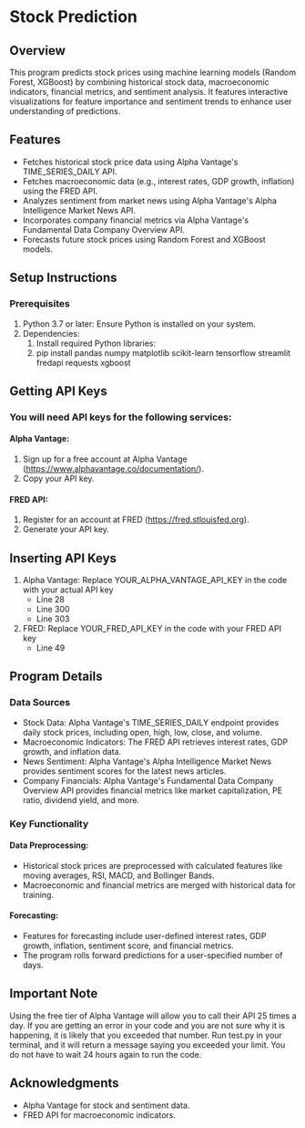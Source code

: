# Stock Prediction

## Overview
This program predicts stock prices using machine learning models (Random Forest, XGBoost) by combining historical stock data, macroeconomic indicators, financial metrics, and sentiment analysis. It features interactive visualizations for feature importance and sentiment trends to enhance user understanding of predictions.

## Features
- Fetches historical stock price data using Alpha Vantage's TIME_SERIES_DAILY API.
- Fetches macroeconomic data (e.g., interest rates, GDP growth, inflation) using the FRED API.
- Analyzes sentiment from market news using Alpha Vantage's Alpha Intelligence Market News API.
- Incorporates company financial metrics via Alpha Vantage's Fundamental Data Company Overview API.
- Forecasts future stock prices using Random Forest and XGBoost models.

## Setup Instructions
### Prerequisites
1. Python 3.7 or later: Ensure Python is installed on your system.
2. Dependencies:
   1. Install required Python libraries:
   2. pip install pandas numpy matplotlib scikit-learn tensorflow streamlit fredapi requests xgboost

## Getting API Keys
###  You will need API keys for the following services:
#### Alpha Vantage:
1. Sign up for a free account at Alpha Vantage (https://www.alphavantage.co/documentation/).
2. Copy your API key.
#### FRED API:
1. Register for an account at FRED (https://fred.stlouisfed.org).
2. Generate your API key.
## Inserting API Keys
1. Alpha Vantage: Replace YOUR_ALPHA_VANTAGE_API_KEY in the code with your actual API key
   - Line 28
   - Line 300
   - Line 303
2. FRED: Replace YOUR_FRED_API_KEY in the code with your FRED API key
   - Line 49
## Program Details
### Data Sources
- Stock Data: Alpha Vantage's TIME_SERIES_DAILY endpoint provides daily stock prices, including open, high, low, close, and volume.
- Macroeconomic Indicators: The FRED API retrieves interest rates, GDP growth, and inflation data.
- News Sentiment: Alpha Vantage's Alpha Intelligence Market News provides sentiment scores for the latest news articles.
- Company Financials: Alpha Vantage's Fundamental Data Company Overview API provides financial metrics like market capitalization, PE ratio, dividend yield, and more.
### Key Functionality
#### Data Preprocessing:
- Historical stock prices are preprocessed with calculated features like moving averages, RSI, MACD, and Bollinger Bands.
- Macroeconomic and financial metrics are merged with historical data for training.
#### Forecasting:
- Features for forecasting include user-defined interest rates, GDP growth, inflation, sentiment score, and financial metrics.
- The program rolls forward predictions for a user-specified number of days.
## Important Note
Using the free tier of Alpha Vantage will allow you to call their API 25 times a day. If you are getting an error in your code and you are not sure why it is happening, it is likely that you exceeded that number. Run test.py in your terminal, and it will return a message saying you exceeded your limit. You do not have to wait 24 hours again to run the code.
## Acknowledgments
- Alpha Vantage for stock and sentiment data.
- FRED API for macroeconomic indicators.
